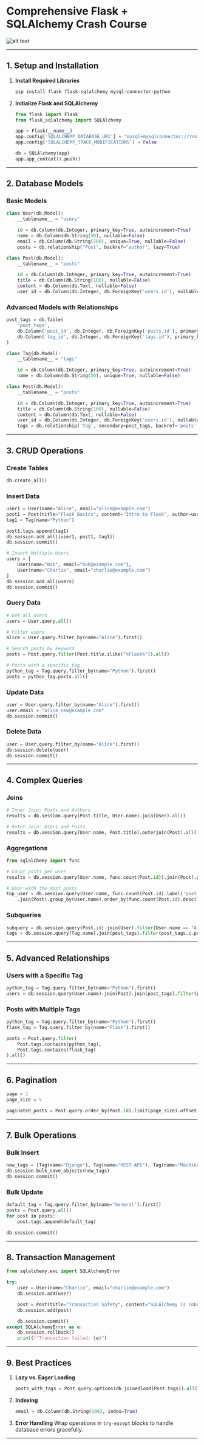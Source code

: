 # Comprehensive Flask + SQLAlchemy Crash Course
![alt text](images/flask_sqlalchemy.png)
 
---

## **1. Setup and Installation**

1. **Install Required Libraries**

   ```bash
   pip install flask flask-sqlalchemy mysql-connector-python
   ```

2. **Initialize Flask and SQLAlchemy**

   ```python
   from flask import Flask
   from flask_sqlalchemy import SQLAlchemy

   app = Flask(__name__)
   app.config['SQLALCHEMY_DATABASE_URI'] = "mysql+mysqlconnector://root:top!secret@localhost:3307/test_1"
   app.config['SQLALCHEMY_TRACK_MODIFICATIONS'] = False

   db = SQLAlchemy(app)
   app.app_context().push()
   ```

---

## **2. Database Models**

### **Basic Models**

```python
class User(db.Model):
    __tablename__ = "users"

    id = db.Column(db.Integer, primary_key=True, autoincrement=True)
    name = db.Column(db.String(50), nullable=False)
    email = db.Column(db.String(100), unique=True, nullable=False)
    posts = db.relationship("Post", backref="author", lazy=True)

class Post(db.Model):
    __tablename__ = "posts"

    id = db.Column(db.Integer, primary_key=True, autoincrement=True)
    title = db.Column(db.String(100), nullable=False)
    content = db.Column(db.Text, nullable=False)
    user_id = db.Column(db.Integer, db.ForeignKey('users.id'), nullable=False)
```

### **Advanced Models with Relationships**

```python
post_tags = db.Table(
    'post_tags',
    db.Column('post_id', db.Integer, db.ForeignKey('posts.id'), primary_key=True),
    db.Column('tag_id', db.Integer, db.ForeignKey('tags.id'), primary_key=True)
)

class Tag(db.Model):
    __tablename__ = "tags"

    id = db.Column(db.Integer, primary_key=True, autoincrement=True)
    name = db.Column(db.String(50), unique=True, nullable=False)

class Post(db.Model):
    __tablename__ = "posts"

    id = db.Column(db.Integer, primary_key=True, autoincrement=True)
    title = db.Column(db.String(100), nullable=False)
    content = db.Column(db.Text, nullable=False)
    user_id = db.Column(db.Integer, db.ForeignKey('users.id'), nullable=False)
    tags = db.relationship('Tag', secondary=post_tags, backref='posts', lazy='dynamic')
```

---

## **3. CRUD Operations**

### **Create Tables**

```python
db.create_all()
```

### **Insert Data**

```python
user1 = User(name="Alice", email="alice@example.com")
post1 = Post(title="Flask Basics", content="Intro to Flask", author=user1)
tag1 = Tag(name="Python")

post1.tags.append(tag1)
db.session.add_all([user1, post1, tag1])
db.session.commit()

# Insert Multiple Users
users = [
    User(name="Bob", email="bob@example.com"),
    User(name="Charlie", email="charlie@example.com")
]
db.session.add_all(users)
db.session.commit()
```

### **Query Data**

```python
# Get all users
users = User.query.all()

# Filter users
alice = User.query.filter_by(name="Alice").first()

# Search posts by keyword
posts = Post.query.filter(Post.title.ilike("%Flask%")).all()

# Posts with a specific tag
python_tag = Tag.query.filter_by(name="Python").first()
posts = python_tag.posts.all()
```

### **Update Data**

```python
user = User.query.filter_by(name="Alice").first()
user.email = "alice_new@example.com"
db.session.commit()
```

### **Delete Data**

```python
user = User.query.filter_by(name="Alice").first()
db.session.delete(user)
db.session.commit()
```

---

## **4. Complex Queries**

### **Joins**

```python
# Inner Join: Posts and Authors
results = db.session.query(Post.title, User.name).join(User).all()

# Outer Join: Users and Posts
results = db.session.query(User.name, Post.title).outerjoin(Post).all()
```

### **Aggregations**

```python
from sqlalchemy import func

# Count posts per user
results = db.session.query(User.name, func.count(Post.id)).join(Post).group_by(User.name).all()

# User with the most posts
top_user = db.session.query(User.name, func.count(Post.id).label('post_count'))\
    .join(Post).group_by(User.name).order_by(func.count(Post.id).desc()).first()
```

### **Subqueries**

```python
subquery = db.session.query(Post.id).join(User).filter(User.name == "Alice").subquery()
tags = db.session.query(Tag.name).join(post_tags).filter(post_tags.c.post_id.in_(subquery)).all()
```

---

## **5. Advanced Relationships**

### **Users with a Specific Tag**

```python
python_tag = Tag.query.filter_by(name="Python").first()
users = db.session.query(User.name).join(Post).join(post_tags).filter(post_tags.c.tag_id == python_tag.id).all()
```

### **Posts with Multiple Tags**

```python
python_tag = Tag.query.filter_by(name="Python").first()
flask_tag = Tag.query.filter_by(name="Flask").first()

posts = Post.query.filter(
    Post.tags.contains(python_tag),
    Post.tags.contains(flask_tag)
).all()
```

---

## **6. Pagination**

```python
page = 1
page_size = 5

paginated_posts = Post.query.order_by(Post.id).limit(page_size).offset((page - 1) * page_size).all()
```

---

## **7. Bulk Operations**

### **Bulk Insert**

```python
new_tags = [Tag(name="Django"), Tag(name="REST API"), Tag(name="Machine Learning")]
db.session.bulk_save_objects(new_tags)
db.session.commit()
```

### **Bulk Update**

```python
default_tag = Tag.query.filter_by(name="General").first()
posts = Post.query.all()
for post in posts:
    post.tags.append(default_tag)

db.session.commit()
```

---

## **8. Transaction Management**

```python
from sqlalchemy.exc import SQLAlchemyError

try:
    user = User(name="Charlie", email="charlie@example.com")
    db.session.add(user)

    post = Post(title="Transaction Safety", content="SQLAlchemy is robust.", author=user)
    db.session.add(post)

    db.session.commit()
except SQLAlchemyError as e:
    db.session.rollback()
    print(f"Transaction failed: {e}")
```

---

## **9. Best Practices**

1. **Lazy vs. Eager Loading**

   ```python
   posts_with_tags = Post.query.options(db.joinedload(Post.tags)).all()
   ```

2. **Indexing**

   ```python
   email = db.Column(db.String(100), index=True)
   ```

3. **Error Handling**
   Wrap operations in `try-except` blocks to handle database errors gracefully.

---

 